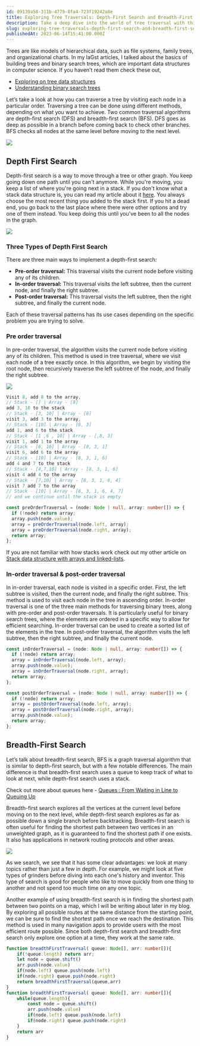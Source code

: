 ```yaml
---
id: 09139a58-311b-4779-8fa4-723f19242a8e
title: Exploring Tree Traversals: Depth-First Search and Breadth-First Search Algorithms
description: Take a deep dive into the world of tree traversal with this article, which covers both depth-first and breadth-first search algorithms.
slug: exploring-tree-traversals-depth-first-search-and-breadth-first-search-algorithms
publishedAt: 2023-06-14T15:41:00.000Z
---
```


Trees are like models of hierarchical data, such as file systems, family trees, and organizational charts. In my laGst articles, I talked about the basics of building trees and binary search trees, which are important data structures in computer science. If you haven’t read them check these out,

* [Exploring on tree data structures](https://www.arkar.space/articles/exploring-more-on-tree-data-structures)
* [Understanding binary search trees](https://www.arkar.space/articles/understanding-binary-search-trees-a-useful-guide)

Let’s take a look at how you can traverse a tree by visiting each node in a particular order. Traversing a tree can be done using different methods, depending on what you want to achieve. Two common traversal algorithms are depth-first search (DFS) and breadth-first search (BFS). DFS goes as deep as possible in a branch before coming back to check other branches. BFS checks all nodes at the same level before moving to the next level.

![](https://cdn.sanity.io/images/m9whymrq/production/718de6b69e57da9ed8ef1907e89150355e82b330-4753x2856.png)

## Depth First Search 

Depth-first search is a way to move through a tree or other graph. You keep going down one path until you can't anymore. While you're moving, you keep a list of where you're going next in a stack. If you don't know what a stack data structure is, you can read my article about it [here](https://www.arkar.space/articles/stacks-the-delicious-data-structure-with-arrays-and-linked-lists). You always choose the most recent thing you added to the stack first. If you hit a dead end, you go back to the last place where there were other options and try one of them instead. You keep doing this until you've been to all the nodes in the graph.

![](https://cdn.sanity.io/images/m9whymrq/production/2404198e15aa02ab4b97bf810aed2c04d3911e49-5158x3186.png)

### Three Types of Depth First Search

There are three main ways to implement a depth-first search:

* **Pre-order traversal:** This traversal visits the current node before visiting any of its children.
* **In-order traversal:** This traversal visits the left subtree, then the current node, and finally the right subtree.
* **Post-order traversal:** This traversal visits the left subtree, then the right subtree, and finally the current node.

Each of these traversal patterns has its use cases depending on the specific problem you are trying to solve.

### Pre order traversal

In pre-order traversal, the algorithm visits the current node before visiting any of its children. This method is used in tree traversal, where we visit each node of a tree exactly once. In this algorithm, we begin by visiting the root node, then recursively traverse the left subtree of the node, and finally the right subtree. 

![](https://cdn.sanity.io/images/m9whymrq/production/ceee558e15e4a12cc7d759fdb14f6392c736e65c-5158x3186.png)

```typescript
Visit 8, add 8 to the array,
// Stack - [] | Array - [8]
add 3, 10 to the stack
// Stack - [3, 10] | Array - [8]
visit 3, add 3 to the array,
// Stack - [10] | Array - [8, 3]
add 1, and 6 to the stack
// Stack - [1 ,6 , 10] | Array - [,8, 3]
visit 1, add 1 to the array
// Stack - [6, 10] | Array - [8, 3, 1]
visit 6, add 6 to the array
// Stack - [10] | Array - [8, 3, 1, 6]
add 4 and 7 to the stack
// Stack - [4,7,10] | Array - [8, 3, 1, 6]
visit 4 add 4 to the array
// Stack - [7,10] | Array - [8, 3, 1, 6, 4]
visit 7 add 7 to the array
// Stack - [10] | Array - [8, 3, 1, 6, 4, 7]
// and we continue until the stack is empty
```

```typescript
const preOrderTraversal = (node: Node | null, array: number[]) => {
  if (!node) return array;
  array.push(node.value);
  array = preOrderTraversal(node.left, array);
  array = preOrderTraversal(node.right, array);
  return array;
};
```

If you are not familiar with how stacks work check out my other article on [Stack data structure with arrays and linked-lists](https://www.arkar.space/articles/stacks-the-delicious-data-structure-with-arrays-and-linked-lists).

### In-order traversal & post-order traversal

In in-order traversal, each node is visited in a specific order. First, the left subtree is visited, then the current node, and finally the right subtree. This method is used to visit each node in the tree in ascending order. In-order traversal is one of the three main methods for traversing binary trees, along with pre-order and post-order traversals. It is particularly useful for binary search trees, where the elements are ordered in a specific way to allow for efficient searching. In-order traversal can be used to create a sorted list of the elements in the tree. In post-order traversal, the algorithm visits the left subtree, then the right subtree, and finally the current node.

```typescript
const inOrderTraversal = (node: Node | null, array: number[]) => {
  if (!node) return array;
  array = inOrderTraversal(node.left, array);
  array.push(node.value);
  array = inOrderTraversal(node.right, array);
  return array;
};

const postOrderTraversal = (node: Node | null, array: number[]) => {
  if (!node) return array;
  array = postOrderTraversal(node.left, array);
  array = postOrderTraversal(node.right, array);
  array.push(node.value);
  return array;
};

```

## Breadth-First Search

Let’s talk about breadth-first search, BFS is a graph traversal algorithm that is similar to depth-first search, but with a few notable differences. The main difference is that breadth-first search uses a queue to keep track of what to look at next, while depth-first search uses a stack.

Check out more about queues here - [Queues : From Waiting in Line to Queuing Up](https://www.arkar.space/articles/queues-from-waiting-in-line-to-queuing-up)

Breadth-first search explores all the vertices at the current level before moving on to the next level, while depth-first search explores as far as possible down a single branch before backtracking. Breadth-first search is often useful for finding the shortest path between two vertices in an unweighted graph, as it is guaranteed to find the shortest path if one exists. It also has applications in network routing protocols and other areas.

![](https://cdn.sanity.io/images/m9whymrq/production/398500332122a2236359928b8af7061d48611ae9-5428x3351.png)

As we search, we see that it has some clear advantages: we look at many topics rather than just a few in depth. For example, we might look at five types of grinders before diving into each one's history and inventor. This type of search is good for people who like to move quickly from one thing to another and not spend too much time on any one topic.

Another example of using breadth-first search is in finding the shortest path between two points on a map, which I will be writing about later in my blog. By exploring all possible routes at the same distance from the starting point, we can be sure to find the shortest path once we reach the destination. This method is used in many navigation apps to provide users with the most efficient route possible. Since both depth-first search and breadth-first search only explore one option at a time, they work at the same rate.

```typescript
function breadthFirstTraversal( queue: Node[], arr: number[]){
    if(!queue.length) return arr;
    let node = queue.shift()
    arr.push(node.value)
    if(node.left) queue.push(node.left)
    if(node.right) queue.push(node.right)
    return breadthFirstTraversal(queue,arr)
}
function breadthFirstTraversal( queue: Node[], arr: number[]){
    while(queue.length){
        const node = queue.shift()
        arr.push(node.value)
        if(node.left) queue.push(node.left)
        if(node.right) queue.push(node.right)
    }
    return arr
}
```
